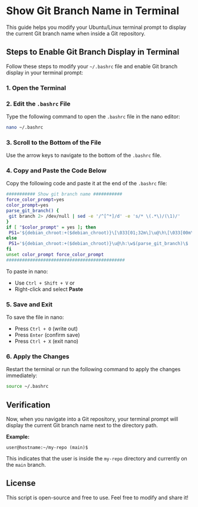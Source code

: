 # Show Git Branch Name in Terminal

This guide helps you modify your Ubuntu/Linux terminal prompt to display the current Git branch name when inside a Git repository.

## Steps to Enable Git Branch Display in Terminal

Follow these steps to modify your `~/.bashrc` file and enable Git branch display in your terminal prompt:

### 1. Open the Terminal

### 2. Edit the `.bashrc` File
Type the following command to open the `.bashrc` file in the nano editor:
```bash
nano ~/.bashrc
```

### 3. Scroll to the Bottom of the File
Use the arrow keys to navigate to the bottom of the `.bashrc` file.

### 4. Copy and Paste the Code Below
Copy the following code and paste it at the end of the `.bashrc` file:

```bash
########### Show git branch name ###########
force_color_prompt=yes
color_prompt=yes
parse_git_branch() {
 git branch 2> /dev/null | sed -e '/^[^*]/d' -e 's/* \(.*\)/(\1)/'
}
if [ "$color_prompt" = yes ]; then
 PS1='${debian_chroot:+($debian_chroot)}\[\033[01;32m\]\u@\h\[\033[00m\]:\[\033[01;34m\]\w\[\033[01;31m\]$(parse_git_branch)\[\033[00m\]\$ '
else
 PS1='${debian_chroot:+($debian_chroot)}\u@\h:\w$(parse_git_branch)\$ '
fi
unset color_prompt force_color_prompt
#############################################
```

To paste in nano:
- Use `Ctrl + Shift + V` or
- Right-click and select **Paste**

### 5. Save and Exit
To save the file in nano:
- Press `Ctrl + O` (write out)
- Press `Enter` (confirm save)
- Press `Ctrl + X` (exit nano)

### 6. Apply the Changes
Restart the terminal or run the following command to apply the changes immediately:
```bash
source ~/.bashrc
```

## Verification
Now, when you navigate into a Git repository, your terminal prompt will display the current Git branch name next to the directory path.

**Example:**
```
user@hostname:~/my-repo (main)$
```
This indicates that the user is inside the `my-repo` directory and currently on the `main` branch.

## License
This script is open-source and free to use. Feel free to modify and share it!

